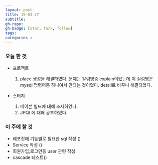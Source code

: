 ```yaml
---
layout: post
title: 19-03-27
subtitle: 
gh-repo: 
gh-badge: [star, fork, follow]
tags:  
categories :  
---
```



### 오늘 한 것 

* 프로젝트
    1. place 생성을 해결하였다. 문제는 칼럼명중 explain이었는데 이 컬럼명은 mysql 명령어중 하나여서 안되는 것이었다. detail로 바꾸니 해결되었다.

* 스터지
    1. 메이븐 빌드에 대해 조사하였다.
    2. JPQL에 대해 공부하였다.

### 이 주에 할 것

 - 레포짓에 기능별로 필요한 sql 작성 ()
 - Service 작성 ()
 - 회원가입,로그인등 user 관련 작성
 - cascade 테스트()
